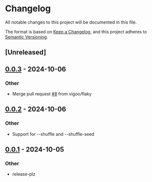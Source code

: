 # Changelog

All notable changes to this project will be documented in this file.

The format is based on [Keep a Changelog](https://keepachangelog.com/en/1.0.0/),
and this project adheres to [Semantic Versioning](https://semver.org/spec/v2.0.0.html).

## [Unreleased]

## [0.0.3](https://github.com/vigoo/test-r/compare/test-r-v0.0.2...test-r-v0.0.3) - 2024-10-06

### Other

- Merge pull request [#8](https://github.com/vigoo/test-r/pull/8) from vigoo/flaky

## [0.0.2](https://github.com/vigoo/test-r/compare/test-r-v0.0.1...test-r-v0.0.2) - 2024-10-06

### Other

- Support for --shuffle and --shuffle-seed

## [0.0.1](https://github.com/vigoo/test-r/releases/tag/test-r-v0.0.1) - 2024-10-05

### Other

- release-plz
